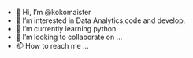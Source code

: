 - 👋 Hi, I’m @kokomaister
- 👀 I’m interested in Data Analytics,code and develop.
- 🌱 I’m currently learning python.
- 💞️ I’m looking to collaborate on ...
- 📫 How to reach me ...

<!---
kokomaister/kokomaister is a ✨ special ✨ repository because its `README.md` (this file) appears on your GitHub profile.
You can click the Preview link to take a look at your changes.
--->
